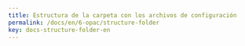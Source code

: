 ```yaml
---
title: Estructura de la carpeta con los archivos de configuración
permalink: /docs/en/6-opac/structure-folder
key: docs-structure-folder-en
---
```

